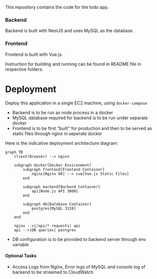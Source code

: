 This repository contains the code for the todo app.

### Backend
Backend is built with NestJS and uses MySQL as the database.

### Frontend
Frontend is built with Vue.js.

Instruction for building and running can be found in README file in respective folders.

# Deployment
Deploy this application in a single EC2 machine, using `docker-compose`
* Backend is to be run as node process in a docker
* MySQL database required for backend is to be run under separate docker
* Frontend is to be first "built" for production and then to be served as static files through nginx in seperate docker

Here is the indicative deployment architecture diagram:

```mermaid
graph TB
    client(Browser) --> nginx
    
    subgraph docker[Docker Environment]
        subgraph frontend[Frontend Container]
            nginx[Nginx 80] --> vue[Vue.js Static Files]
        end
        
        subgraph backend[Backend Container]
            api[Node.js API 3000]
        end
        
        subgraph db[Database Container]
            postgres[MySQL 3128]
        end
    end
    
    nginx -->|/api/* requests| api
    api -->|DB queries| postgres
```

* DB configuration is to be provided to backend server through env variable

#### Optional Tasks
* Access Logs from Nginx, Error logs of MySQL and console log of backend to be streamed to CloudWatch
